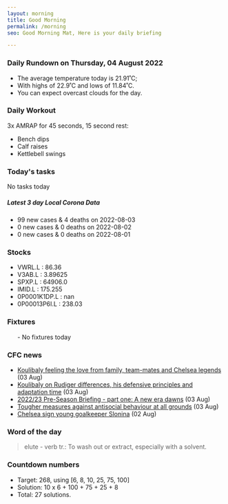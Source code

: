 ```yaml
---
layout: morning
title: Good Morning
permalink: /morning
seo: Good Morning Mat, Here is your daily briefing

---
```


<!-- weather_marker starts -->
### Daily Rundown on Thursday, 04 August 2022

- The average temperature today is 21.91˚C;
- With highs of 22.9˚C and lows of 11.84˚C.
- You can expect overcast clouds for the day.

<!-- weather_marker ends -->

### Daily Workout
<!-- workout_marker starts -->
3x AMRAP for 45 seconds, 15 second rest:

- Bench dips
- Calf raises
- Kettlebell swings

<!-- workout_marker ends -->

### Today's tasks
<!-- task_marker starts -->
No tasks today
<!-- task_marker ends -->

<!-- c19_marker starts -->
##### Latest 3 day Local Corona Data

- 99 new cases & 4 deaths on 2022-08-03
- 0 new cases & 0 deaths on 2022-08-02
- 0 new cases & 0 deaths on 2022-08-01

<!-- c19_marker ends -->

### Stocks

<!-- stocks_marker starts -->

- VWRL.L : 86.36
- V3AB.L : 3.89625
- SPXP.L : 64906.0
- IMID.L : 175.255
- 0P0001K1DP.L : nan
- 0P00013P6I.L : 238.03

<!-- stocks_marker ends -->

### Fixtures

<!-- sports_marker starts -->

<ul>
- No fixtures today</ul>

<!-- sports_marker ends -->

### CFC news

<!-- cfc_marker starts -->
- [Koulibaly feeling the love from family, team-mates and Chelsea legends](https://chelseafc.com/en/news/article/koulibaly-feeling-the-love-from-family-team-mates-and-chelsea-legends) (03 Aug)
- [Koulibaly on Rudiger differences, his defensive principles and adaptation time](https://chelseafc.com/en/news/article/koulibaly-on-rudiger-differences-his-defensive-principles-and-adaptation) (03 Aug)
- [2022/23 Pre-Season Briefing - part one: A new era dawns](https://chelseafc.com/en/news/article/2022-23-pre-season-briefing-part-one-a-new-era-dawns) (03 Aug)
- [Tougher measures against antisocial behaviour at all grounds](https://chelseafc.com/en/news/article/tougher-measures-against-antisocial-behaviour-at-all-grounds) (03 Aug)
- [Chelsea sign young goalkeeper Slonina](https://chelseafc.com/en/news/article/chelsea-sign-young-goalkeeper-slonina) (02 Aug)

<!-- cfc_marker ends -->

### Word of the day
<!-- word_marker starts -->

 > elute - verb tr.: To wash out or extract, especially with a solvent.

<!-- word_marker ends -->

### Countdown numbers
<!-- game_marker starts -->

- Target: 268, using [6, 8, 10, 25, 75, 100]
- Solution: 10 x 6 + 100 + 75 + 25 + 8
- Total: 27 solutions.

<!-- game_marker ends -->
